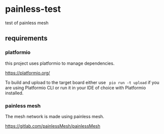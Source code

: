 # painless-test
test of painless mesh

## requirements 
### platformio
this project uses platformio to manage dependencies.

https://platformio.org/

To build and upload to the target board either use ``` pio run -t upload``` if you are using Platformio CLI or run it in your IDE of choice with Platformio installed.

### painless mesh 

The mesh network is made using painless mesh.

https://gitlab.com/painlessMesh/painlessMesh
